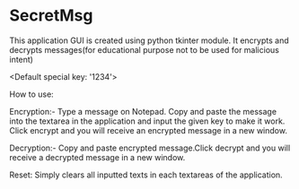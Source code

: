 # SecretMsg

This application GUI is created using python tkinter module.
It encrypts and decrypts messages(for educational purpose not to be used for malicious intent)

<Default special key: '1234'>

How to use:

Encryption:- Type a message on Notepad. Copy and paste the message into the textarea in the application and input the given key to make it work. Click encrypt and you will receive an encrypted message in a new window.

Decryption:- Copy and paste encrypted message.Click decrypt and you will receive a decrypted message in a new window.

Reset: Simply clears all inputted texts in each textareas of the application.

